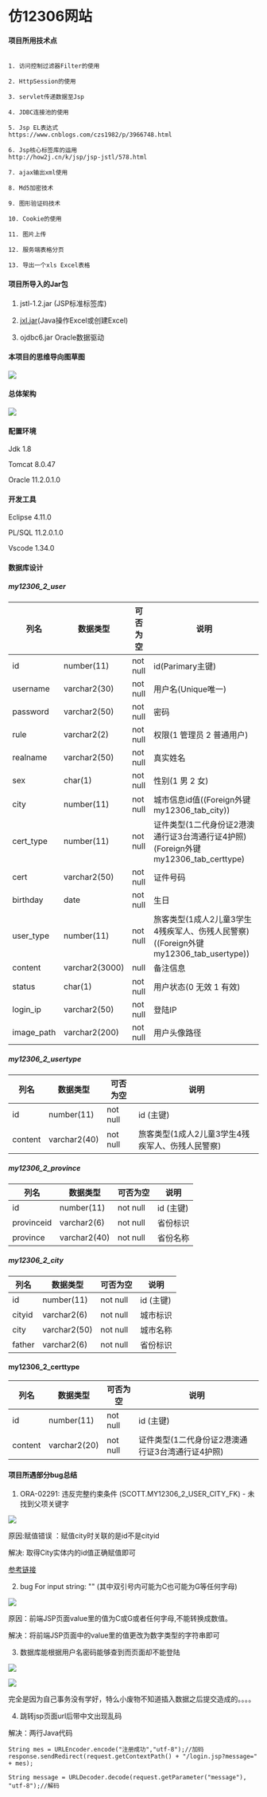 # 仿12306网站


####  项目所用技术点 

```

1. 访问控制过滤器Filter的使用

2. HttpSession的使用

3. servlet传递数据至Jsp

4. JDBC连接池的使用

5. Jsp EL表达式 
https://www.cnblogs.com/czs1982/p/3966748.html

6. Jsp核心标签库的运用
http://how2j.cn/k/jsp/jsp-jstl/578.html

7. ajax输出xml使用

8. Md5加密技术

9. 图形验证码技术

10. Cookie的使用

11. 图片上传

12. 服务端表格分页

13. 导出一个xls Excel表格

```

#### 项目所导入的Jar包

1. jstl-1.2.jar (JSP标准标签库)

2. [jxl.jar](https://bbs.csdn.net/topics/90494976)(Java操作Excel或创建Excel) 

3. ojdbc6.jar Oracle数据驱动

#### 本项目的思维导向图草图

![](WebContent/bug/12306.png)

#### 总体架构

![](WebContent/bug/JavaEE应用的标准层次结构.png)

#### 配置环境

Jdk 1.8 

Tomcat 8.0.47 

Oracle 11.2.0.1.0

#### 开发工具

Eclipse 4.11.0

PL/SQL 11.2.0.1.0 

Vscode 1.34.0

#### 数据库设计

##### my12306_2_user

|列名|数据类型|可否为空|说明|
| -- | -- | -- | -- |
| id | number(11)    | not null  | id(Parimary主键)  |  
| username   | varchar2(30)   | not null | 用户名(Unique唯一)   | 
| password   | varchar2(50)   | not null | 密码   |  
| rule   | varchar2(2)  | not null | 权限(1 管理员 2 普通用户) |
| realname   | varchar2(50)   | not null | 真实姓名   |  
| sex   | char(1)    | not null | 性别(1 男 2 女)   |  
| city   | number(11)    | not null | 城市信息id值((Foreign外键my12306_tab_city))   |  
| cert_type   | number(11)    | not null | 证件类型(1二代身份证2港澳通行证3台湾通行证4护照)(Foreign外键my12306_tab_certtype)   |  
| cert   | varchar2(50)    | not null | 证件号码   |  
| birthday   | date   | not null | 生日   |  
| user_type   | number(11)   | not null | 旅客类型(1成人2儿童3学生4残疾军人、伤残人民警察)((Foreign外键my12306_tab_usertype))   |  
| content   | varchar2(3000)    | null   | 备注信息   |  
| status   | char(1)   | not null | 用户状态(0 无效 1 有效)   | 
| login_ip   | varchar2(50)   | not null   | 登陆IP   |  
| image_path   | varchar2(200)    |  not null | 用户头像路径   |   

##### my12306_2_usertype

|列名|数据类型|可否为空|说明|
| -- | -- | -- | -- |
| id | number(11)    | not null  | id (主键)  |  
| content   | varchar2(40)   | not null | 旅客类型(1成人2儿童3学生4残疾军人、伤残人民警察)    | 

##### my12306_2_province

|列名|数据类型|可否为空|说明|
| -- | -- | -- | -- |
| id | number(11) | not null  | id (主键)  |  
| provinceid   | varchar2(6)   | not null | 省份标识   |
| province | varchar2(40) | not null  | 省份名称  |  

##### my12306_2_city

|列名|数据类型|可否为空|说明|
| -- | -- | -- | -- |
| id | number(11) | not null  | id (主键)  |  
| cityid   | varchar2(6)   | not null | 城市标识   |
| city | varchar2(50) | not null  | 城市名称  |  
| father | varchar2(6) | not null  | 省份标识  |  

#### my12306_2_certtype

|列名|数据类型|可否为空|说明|
| -- | -- | -- | -- |
| id | number(11)    | not null  | id (主键)  |  
| content   | varchar2(20)   | not null | 证件类型(1二代身份证2港澳通行证3台湾通行证4护照)| 



#### 项目所遇部分bug总结

1. ORA-02291: 违反完整约束条件 (SCOTT.MY12306_2_USER_CITY_FK) - 未找到父项关键字

![](WebContent/bug/bug1.png)

原因:赋值错误 ：赋值city时关联的是id不是cityid

解决: 取得City实体内的id值正确赋值即可

[参考链接](https://blog.csdn.net/jihuanliang/article/details/7205968)

2. bug For input string: "" (其中双引号内可能为C也可能为G等任何字母)

![](WebContent/bug/bug2.png)

原因：前端JSP页面value里的值为C或G或者任何字母,不能转换成数值。

解决：将前端JSP页面中的value里的值更改为数字类型的字符串即可

3. 数据库能根据用户名密码能够查到而页面却不能登陆

![](WebContent/bug/bug3.png)

![](WebContent/bug/bug3_1.png)

完全是因为自己事务没有学好，特么小废物不知道插入数据之后提交造成的。。。。

4. 跳转jsp页面url后带中文出现乱码

解决：两行Java代码

```
String mes = URLEncoder.encode("注册成功","utf-8");//加码
response.sendRedirect(request.getContextPath() + "/login.jsp?message=" + mes);

String message = URLDecoder.decode(request.getParameter("message"), "utf-8");//解码
```

